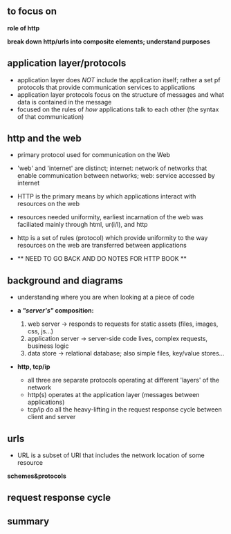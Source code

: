 ## **to focus on**

**role of http**

**break down http/urls into composite elements; understand purposes**


## **application layer/protocols**
- application layer does *NOT* include the application itself; rather a set pf protocols that provide communication services to applications
- application layer protocols focus on the structure of messages and what data is contained in the message
- focused on the rules of *how* applications talk to each other (the syntax of that communication)

## **http and the web**
- primary protocol used for communication on the Web
- 'web' and 'internet' are distinct; internet: network of networks that enable communication between networks; web: service accessed by internet
- HTTP is the primary means by which applications interact with resources on the web
- resources needed uniformity, earliest incarnation of the web was faciliated mainly through html, ur(i/l), and http
- http is a set of rules (protocol) which provide uniformity to the way resources on the web are transferred between applications


- ** NEED TO GO BACK AND DO NOTES FOR HTTP BOOK **


## **background and diagrams**
- understanding where you are when looking at a piece of code
- **a *"server's"* composition:**
  1. web server -> responds to requests for static assets (files, images, css, js...)
  2. application server -> server-side code lives, complex requests, business logic
  3. data store -> relational database; also simple files, key/value stores...

- **http, tcp/ip**
  - all three are separate protocols operating at different 'layers' of the network
  - http(s) operates at the application layer (messages between applications)
  - tcp/ip do all the heavy-lifting in the request response cycle between client and server

## **urls**
- URL is a subset of URI that includes the network location of some resource

**schemes&protocols**



## **request response cycle**





## **summary**



